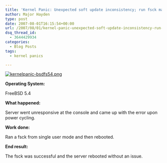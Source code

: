 ```yaml
---
title: 'Kernel Panic: Unexpected soft update inconsistency; run fsck manually'
author: Major Hayden
type: post
date: 2007-08-01T16:15:54+00:00
url: /2007/08/01/kernel-panic-unexpected-soft-update-inconsistency-run-fsck-manually/
dsq_thread_id:
  - 3644429934
categories:
  - Blog Posts
tags:
  - kernel panics

---
```

[![kernelpanic-bsdfs54.png][1]][2]

**Operating System:**
  
FreeBSD 5.4

**What happened:**
  
Server went unresponsive at the console and came up with the error upon power cycling.

**Work done:**
  
Ran a fsck from single user mode and then rebooted.

**End result:**
  
The fsck was successful and the server rebooted without an issue.

 [1]: http://cdn.cloudfiles.mosso.com/c8031/kernelpanic-bsdfs54.thumbnail.png
 [2]: http://cdn.cloudfiles.mosso.com/c8031/kernelpanic-bsdfs54.png "kernelpanic-bsdfs54.png"